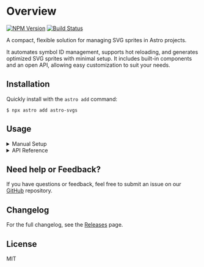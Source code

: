 # Overview

[![NPM Version](https://img.shields.io/npm/v/astro-svgs?label=astro-svgs&labelColor=dark&color=light)](https://www.npmjs.com/package/astro-svgs)
[![Build Status](https://github.com/ACP-CODE/astro-svgs/actions/workflows/ci.yaml/badge.svg?style=flat-square)](https://github.com/ACP-CODE/astro-svgs/actions/workflows/ci.yaml)

A compact, flexible solution for managing SVG sprites in Astro projects.

It automates symbol ID management, supports hot reloading, and generates optimized SVG sprites with minimal setup. It includes built-in components and an open API, allowing easy customization to suit your needs.

## Installation

Quickly install with the `astro add` command:

```shell
$ npx astro add astro-svgs
```

## Usage

<details>
<summary>Manual Setup</summary>

#### Setup

- **Step 1**: To install manually, run:

  ```shell
  $ npm install astro-svgs
  ```

- **Step 2**: Add the integration to your Astro config file (`astro.config.*`):

  ```js
  // @ts-check
  import { defineConfig } from "astro/config";
  import svgs from "astro-svgs";

  export default defineConfig({
    integrations: [svgs()],
  });
  ```

- **Step 3**: Place your SVG files in the default `src/svgs` folder:

  ```plaintext
  /
  ├── src/
  │   ├── svgs/
  │   │   ├── a.svg
  │   │   ├── b.svg
  │   │   └── c.svg
  │   └── pages/
  │       └── index.astro
  └── package.json
  ```

- **Step 4**: Use the built-in `Icon.astro` component to render icons from the sprite:

  ```js
  ---
  import Layout from '~/Layouts/Layout.astro';
  import Icon from 'astro-svgs/Icon.astro';
  ---
  <Layout>
    {/* Set the name as the `file name` of the desired icon */}
    <Icon name="a" class="<CustomClassName>" />
  </Layout>
  ```

#### Live Access

> [!NOTE]
>
> Set `compress` to `import.meta.env.DEV ? 'beauty' : 'high'` for clearer SVGs in development.

Start the server with `npm run dev`, then access the virtual `sprite.svg` at `http://localhost:4321/@svgs/sprite.svg`.

</details>

<details>
<summary>API Reference</summary>
<br>

All configuration options are provided here.

```js
// @ts-check
import { defineConfig } from "astro/config";
import svgs from "astro-svgs";

export default defineConfig({
  integrations: [
    svgs({
      /**
       * Folder paths containing SVG files to generate `sprite.svg`
       * @default "src/svgs"
       */
      input: ["src/assets/sprites", "src/assets/images"],
      /**
       * @default: "high"
       */
      compress: import.meta.env.DEV ? "beauty" : "high",
    }),
  ],
});
```

> **Output**: The sprite file will automatically be generated in `config.build.assets` during the build process (e.g., `_astro/sprite.43a97aac.svg`).

</details>

## Need help or Feedback?

If you have questions or feedback, feel free to submit an issue on our [GitHub](https://github.com/ACP-CODE/astro-svgs) repository.

## Changelog

For the full changelog, see the [Releases](https://github.com/ACP-CODE/astro-svgs/releases/) page.

## License

MIT
